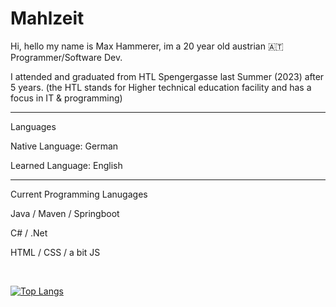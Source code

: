 
<h1>
  Mahlzeit
</h1>

Hi, hello my name is Max Hammerer, im a 20 year old austrian 🇦🇹 Programmer/Software Dev.

I attended and graduated from HTL Spengergasse last Summer (2023) after 5 years.
(the HTL stands for Higher technical education facility and has a focus in IT & programming)



---
Languages

Native Language: German

Learned Language: English


---
Current Programming Lanugages

Java / Maven / Springboot

C# / .Net

HTML / CSS / a bit JS

<br>


[![Top Langs](https://github-readme-stats.vercel.app/api/top-langs/?username=KupferKopf&layout=compact&theme=vision-friendly-dark)](https://github.com/anuraghazra/github-readme-stats)
